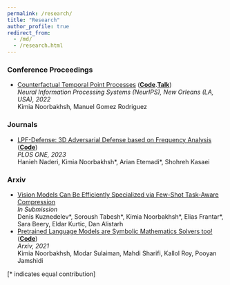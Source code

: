 ```yaml
---
permalink: /research/
title: "Research"
author_profile: true
redirect_from: 
  - /md/
  - /research.html
---
```

### Conference Proceedings
- [Counterfactual Temporal Point Processes](https://proceedings.neurips.cc/paper_files/paper/2022/file/9d3faa41886997cfc2128b930077fa49-Paper-Conference.pdf) (**[Code](https://github.com/Networks-Learning/counterfactual-tpp)**.**[Talk](https://recorder-v3.slideslive.com/?share=73262&s=a9e670b0-7006-47ad-8b08-eefb96e2909f)**)  
  *Neural Information Processing Systems (NeurIPS), New Orleans (LA, USA), 2022*   
  Kimia Noorbakhsh, Manuel Gomez Rodriguez 
  

### Journals
- [LPF-Defense: 3D Adversarial Defense based on Frequency Analysis](https://journals.plos.org/plosone/article?id=10.1371/journal.pone.0271388) (**[Code](https://github.com/kimianoorbakhsh/LPF-Defense)**)  
  *PLOS ONE, 2023*   
  Hanieh Naderi, Kimia Noorbakhsh\*, Arian Etemadi\*, Shohreh Kasaei
  
    

### Arxiv
- [Vision Models Can Be Efficiently Specialized via Few-Shot Task-Aware Compression](https://arxiv.org/abs/2303.14409)  
  *In Submission*   
  Denis Kuznedelev\*, Soroush Tabesh\*, Kimia Noorbakhsh\*, Elias Frantar\*, Sara Beery, Eldar Kurtic, Dan Alistarh 
- [Pretrained Language Models are Symbolic Mathematics Solvers too!](https://arxiv.org/abs/2110.03501) (**[Code](https://github.com/softsys4ai/differentiable-proving)**)  
  *Arxiv, 2021*   
  Kimia Noorbakhsh, Modar Sulaiman, Mahdi Sharifi, Kallol Roy, Pooyan Jamshidi
  
    

[\* indicates equal contribution]

